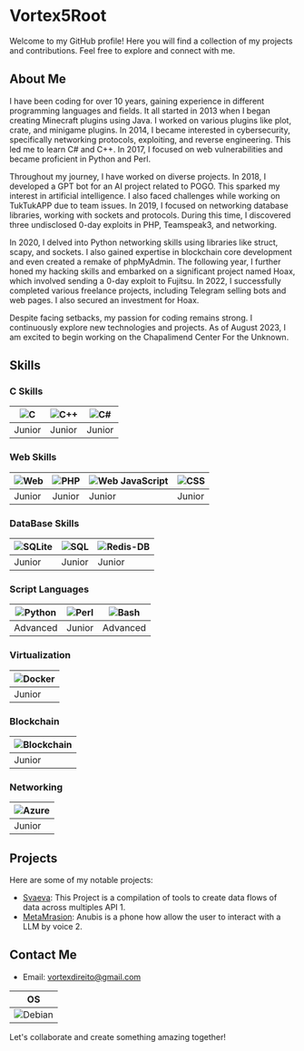 # Vortex5Root

Welcome to my GitHub profile! Here you will find a collection of my projects and contributions. Feel free to explore and connect with me.

## About Me

I have been coding for over 10 years, gaining experience in different programming languages and fields. It all started in 2013 when I began creating Minecraft plugins using Java. I worked on various plugins like plot, crate, and minigame plugins. In 2014, I became interested in cybersecurity, specifically networking protocols, exploiting, and reverse engineering. This led me to learn C# and C++. In 2017, I focused on web vulnerabilities and became proficient in Python and Perl.

Throughout my journey, I have worked on diverse projects. In 2018, I developed a GPT bot for an AI project related to POGO. This sparked my interest in artificial intelligence. I also faced challenges while working on TukTukAPP due to team issues. In 2019, I focused on networking database libraries, working with sockets and protocols. During this time, I discovered three undisclosed 0-day exploits in PHP, Teamspeak3, and networking.

In 2020, I delved into Python networking skills using libraries like struct, scapy, and sockets. I also gained expertise in blockchain core development and even created a remake of phpMyAdmin. The following year, I further honed my hacking skills and embarked on a significant project named Hoax, which involved sending a 0-day exploit to Fujitsu. In 2022, I successfully completed various freelance projects, including Telegram selling bots and web pages. I also secured an investment for Hoax.

Despite facing setbacks, my passion for coding remains strong. I continuously explore new technologies and projects. As of August 2023, I am excited to begin working on the Chapalimend Center For the Unknown.

## Skills

### C Skills
| ![C](https://img.shields.io/badge/C-00599C?logo=c&logoColor=white&style=for-the-badge) | ![C++](https://img.shields.io/badge/C-00599C?logo=c%2B%2B&logoColor=white&style=for-the-badge) | ![C#](https://img.shields.io/badge/C-00599C?logo=C%23&logoColor=white&style=for-the-badge) |
|--------|-------------|--------|
| Junior | Junior | Junior | 

### Web Skills

| ![Web](https://img.shields.io/badge/HTML-239120?logo=html5&logoColor=white&style=for-the-badge) | ![PHP](https://img.shields.io/badge/PHP-777BB4?logo=php&logoColor=white&style=for-the-badge) | ![Web JavaScript](https://img.shields.io/badge/JavaScript-F7DF1E?logo=javascript&logoColor=black&style=for-the-badge) | ![CSS](https://img.shields.io/badge/CSS-239120?logo=css3&logoColor=white&style=for-the-badge) |
|--------|-------------|--------|--------|
| Junior | Junior | Junior | Junior | 

### DataBase Skills

| ![SQLite](https://img.shields.io/badge/SQLite-07405E?logo=sqlite&logoColor=white&style=for-the-badge) | ![SQL](https://img.shields.io/badge/MySQL-20232A?logo=mysql&logoColor=white&style=for-the-badge) | ![Redis-DB](https://img.shields.io/badge/Redis-D9281A?logo=redis&logoColor=white&style=for-the-badge) |
|--------|-------------|--------|
| Junior | Junior | Junior |

### Script Languages

| ![Python](https://img.shields.io/badge/Python-14354C?style=flat&logo=python&logoColor=white&style=for-the-badge) | ![Perl](https://img.shields.io/badge/Perl-39457E?logo=perl&logoColor=white&style=for-the-badge) | ![Bash](https://img.shields.io/badge/Shell_Script-121011?logo=gnu-bash&logoColor=white&style=for-the-badge) |
|--------|-------------|-------------|
| Advanced | Junior | Advanced |

### Virtualization

| ![Docker](https://img.shields.io/badge/Docker-2496ED?logo=docker&logoColor=white&style=for-the-badge) |
|--------|
| Junior |

### Blockchain

| ![Blockchain](https://img.shields.io/badge/Blockchain-121D33?logo=blockchain.com&logoColor=white&style=for-the-badge) |
|--------|
| Junior |


### Networking

| ![Azure](https://img.shields.io/badge/Microsoft_Azure-0089D6?logo=microsoft-azure&logoColor=white&style=for-the-badge) |
|--------|
| Junior |

## Projects

Here are some of my notable projects:

- [Svaeva](https://github.com/Daise_Bell/svaeva-sdk): This Project is a compilation of tools to create data flows of data across multiples API  1.
- [MetaMrasion](https://www.fchampalimaud.org/pt-pt/metamersion-healing-algorithms): Anubis is a phone how allow the user to interact with a LLM by voice 2.

## Contact Me

- Email: vortexdireito@gmail.com

| OS | 
|----------------------|
| ![Debian](https://img.shields.io/badge/Debian-A81D33?style=flat&logo=debian&logoColor=white&style=for-the-badge) |

Let's collaborate and create something amazing together!

